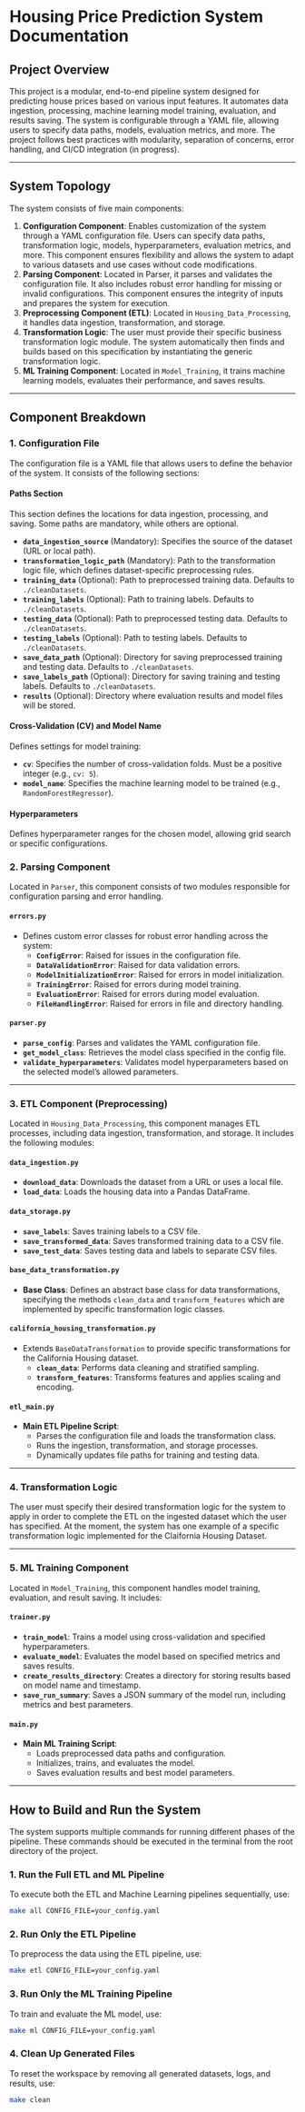 # Housing Price Prediction System Documentation

## Project Overview

This project is a modular, end-to-end pipeline system designed for predicting house prices based on various input features. It automates data ingestion, processing, machine learning model training, evaluation, and results saving. The system is configurable through a YAML file, allowing users to specify data paths, models, evaluation metrics, and more. The project follows best practices with modularity, separation of concerns, error handling, and CI/CD integration (in progress).

---

## System Topology

The system consists of five main components:

1. **Configuration Component**: Enables customization of the system through a YAML configuration file. Users can specify data paths, transformation logic, models, hyperparameters, evaluation metrics, and more. This component ensures flexibility and allows the system to adapt to various datasets and use cases without code modifications.
2. **Parsing Component**: Located in Parser, it parses and validates the configuration file. It also includes robust error handling for missing or invalid configurations. This component ensures the integrity of inputs and prepares the system for execution.
3. **Preprocessing Component (ETL)**: Located in `Housing_Data_Processing`, it handles data ingestion, transformation, and storage.
4. **Transformation Logic**: The user must provide their specific business transformation logic module. The system automatically then finds and builds based on this specification by instantiating the generic transformation logic.
4. **ML Training Component**: Located in `Model_Training`, it trains machine learning models, evaluates their performance, and saves results.
---

## Component Breakdown

### 1. Configuration File

The configuration file is a YAML file that allows users to define the behavior of the system. It consists of the following sections:

#### **Paths Section**
This section defines the locations for data ingestion, processing, and saving. Some paths are mandatory, while others are optional.

- **`data_ingestion_source`** (Mandatory): Specifies the source of the dataset (URL or local path).
- **`transformation_logic_path`** (Mandatory): Path to the transformation logic file, which defines dataset-specific preprocessing rules.
- **`training_data`** (Optional): Path to preprocessed training data. Defaults to `./cleanDatasets`.
- **`training_labels`** (Optional): Path to training labels. Defaults to `./cleanDatasets`.
- **`testing_data`** (Optional): Path to preprocessed testing data. Defaults to `./cleanDatasets`.
- **`testing_labels`** (Optional): Path to testing labels. Defaults to `./cleanDatasets`.
- **`save_data_path`** (Optional): Directory for saving preprocessed training and testing data. Defaults to `./cleanDatasets`.
- **`save_labels_path`** (Optional): Directory for saving training and testing labels. Defaults to `./cleanDatasets`.
- **`results`** (Optional): Directory where evaluation results and model files will be stored.

#### **Cross-Validation (CV) and Model Name**
Defines settings for model training:

- **`cv`**: Specifies the number of cross-validation folds. Must be a positive integer (e.g., `cv: 5`).
- **`model_name`**: Specifies the machine learning model to be trained (e.g., `RandomForestRegressor`).

#### **Hyperparameters**
Defines hyperparameter ranges for the chosen model, allowing grid search or specific configurations.

### 2. Parsing Component

Located in `Parser`, this component consists of two modules responsible for configuration parsing and error handling.

#### `errors.py`
- Defines custom error classes for robust error handling across the system:
  - **`ConfigError`**: Raised for issues in the configuration file.
  - **`DataValidationError`**: Raised for data validation errors.
  - **`ModelInitializationError`**: Raised for errors in model initialization.
  - **`TrainingError`**: Raised for errors during model training.
  - **`EvaluationError`**: Raised for errors during model evaluation.
  - **`FileHandlingError`**: Raised for errors in file and directory handling.

#### `parser.py`
- **`parse_config`**: Parses and validates the YAML configuration file.
- **`get_model_class`**: Retrieves the model class specified in the config file.
- **`validate_hyperparameters`**: Validates model hyperparameters based on the selected model’s allowed parameters.

---

### 3. ETL Component (Preprocessing)

Located in `Housing_Data_Processing`, this component manages ETL processes, including data ingestion, transformation, and storage. It includes the following modules:

#### `data_ingestion.py`
- **`download_data`**: Downloads the dataset from a URL or uses a local file.
- **`load_data`**: Loads the housing data into a Pandas DataFrame.

#### `data_storage.py`
- **`save_labels`**: Saves training labels to a CSV file.
- **`save_transformed_data`**: Saves transformed training data to a CSV file.
- **`save_test_data`**: Saves testing data and labels to separate CSV files.

#### `base_data_transformation.py`
- **Base Class**: Defines an abstract base class for data transformations, specifying the methods `clean_data` and `transform_features` which are implemented by specific transformation logic classes.

#### `california_housing_transformation.py`
- Extends `BaseDataTransformation` to provide specific transformations for the California Housing dataset.
  - **`clean_data`**: Performs data cleaning and stratified sampling.
  - **`transform_features`**: Transforms features and applies scaling and encoding.

#### `etl_main.py`
- **Main ETL Pipeline Script**: 
  - Parses the configuration file and loads the transformation class.
  - Runs the ingestion, transformation, and storage processes.
  - Dynamically updates file paths for training and testing data.

---

### 4. Transformation Logic

The user must specify their desired transformation logic for the system to apply in order to complete the ETL on the ingested dataset which the user has specified. At the moment, the system has one example of a specific transformation logic implemented for the Claifornia Housing Dataset.

---

### 5. ML Training Component

Located in `Model_Training`, this component handles model training, evaluation, and result saving. It includes:

#### `trainer.py`
- **`train_model`**: Trains a model using cross-validation and specified hyperparameters.
- **`evaluate_model`**: Evaluates the model based on specified metrics and saves results.
- **`create_results_directory`**: Creates a directory for storing results based on model name and timestamp.
- **`save_run_summary`**: Saves a JSON summary of the model run, including metrics and best parameters.

#### `main.py`
- **Main ML Training Script**:
  - Loads preprocessed data paths and configuration.
  - Initializes, trains, and evaluates the model.
  - Saves evaluation results and best model parameters.

---

## How to Build and Run the System

The system supports multiple commands for running different phases of the pipeline. These commands should be executed in the terminal from the root directory of the project.

### 1. **Run the Full ETL and ML Pipeline**

To execute both the ETL and Machine Learning pipelines sequentially, use:

```bash
make all CONFIG_FILE=your_config.yaml
```
### 2. **Run Only the ETL Pipeline**

To preprocess the data using the ETL pipeline, use:
```bash
make etl CONFIG_FILE=your_config.yaml
```
### 3. **Run Only the ML Training Pipeline**

To train and evaluate the ML model, use:

```bash
make ml CONFIG_FILE=your_config.yaml
```
### 4. **Clean Up Generated Files**

To reset the workspace by removing all generated datasets, logs, and results, use:

```bash
make clean
```